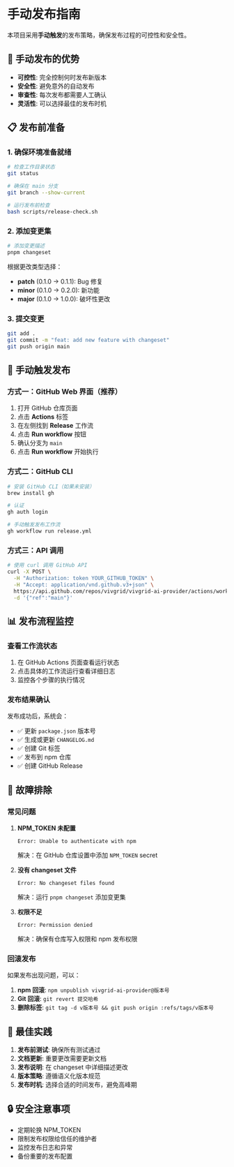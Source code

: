 # 手动发布指南

本项目采用**手动触发**的发布策略，确保发布过程的可控性和安全性。

## 🔐 手动发布的优势

- **可控性**: 完全控制何时发布新版本
- **安全性**: 避免意外的自动发布
- **审查性**: 每次发布都需要人工确认
- **灵活性**: 可以选择最佳的发布时机

## 📋 发布前准备

### 1. 确保环境准备就绪

```bash
# 检查工作目录状态
git status

# 确保在 main 分支
git branch --show-current

# 运行发布前检查
bash scripts/release-check.sh
```

### 2. 添加变更集

```bash
# 添加变更描述
pnpm changeset
```

根据更改类型选择：

- **patch** (0.1.0 → 0.1.1): Bug 修复
- **minor** (0.1.0 → 0.2.0): 新功能
- **major** (0.1.0 → 1.0.0): 破坏性更改

### 3. 提交变更

```bash
git add .
git commit -m "feat: add new feature with changeset"
git push origin main
```

## 🚀 手动触发发布

### 方式一：GitHub Web 界面（推荐）

1. 打开 GitHub 仓库页面
2. 点击 **Actions** 标签
3. 在左侧找到 **Release** 工作流
4. 点击 **Run workflow** 按钮
5. 确认分支为 `main`
6. 点击 **Run workflow** 开始执行

### 方式二：GitHub CLI

```bash
# 安装 GitHub CLI（如果未安装）
brew install gh

# 认证
gh auth login

# 手动触发发布工作流
gh workflow run release.yml
```

### 方式三：API 调用

```bash
# 使用 curl 调用 GitHub API
curl -X POST \
  -H "Authorization: token YOUR_GITHUB_TOKEN" \
  -H "Accept: application/vnd.github.v3+json" \
  https://api.github.com/repos/vivgrid/vivgrid-ai-provider/actions/workflows/release.yml/dispatches \
  -d '{"ref":"main"}'
```

## 📊 发布流程监控

### 查看工作流状态

1. 在 GitHub Actions 页面查看运行状态
2. 点击具体的工作流运行查看详细日志
3. 监控各个步骤的执行情况

### 发布结果确认

发布成功后，系统会：

- ✅ 更新 `package.json` 版本号
- ✅ 生成或更新 `CHANGELOG.md`
- ✅ 创建 Git 标签
- ✅ 发布到 npm 仓库
- ✅ 创建 GitHub Release

## 🔧 故障排除

### 常见问题

1. **NPM_TOKEN 未配置**

   ```
   Error: Unable to authenticate with npm
   ```

   解决：在 GitHub 仓库设置中添加 `NPM_TOKEN` secret

2. **没有 changeset 文件**

   ```
   Error: No changeset files found
   ```

   解决：运行 `pnpm changeset` 添加变更集

3. **权限不足**
   ```
   Error: Permission denied
   ```
   解决：确保有仓库写入权限和 npm 发布权限

### 回滚发布

如果发布出现问题，可以：

1. **npm 回滚**: `npm unpublish vivgrid-ai-provider@版本号`
2. **Git 回滚**: `git revert 提交哈希`
3. **删除标签**: `git tag -d v版本号 && git push origin :refs/tags/v版本号`

## 📝 最佳实践

1. **发布前测试**: 确保所有测试通过
2. **文档更新**: 重要更改需要更新文档
3. **发布说明**: 在 changeset 中详细描述更改
4. **版本策略**: 遵循语义化版本规范
5. **发布时机**: 选择合适的时间发布，避免高峰期

## 🔒 安全注意事项

- 定期轮换 NPM_TOKEN
- 限制发布权限给信任的维护者
- 监控发布日志和异常
- 备份重要的发布配置
